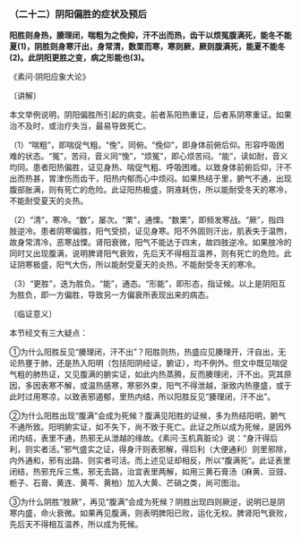### （二十二）阴阳偏胜的症状及预后

**阳胜则身热，腠理闭，喘粗为之俛抑，汗不出而热，齿干以烦冤腹满死，能冬不能夏(1)，阴胜则身寒汗出，身常清，数栗而寒，寒则厥，厥则腹满死，能夏不能冬(2)。此阴阳更胜之变，病之形能也(3)。**

《素问·阴阳应象大论》

〔讲解〕

本文举例说明，阴阳偏胜所引起的病变。前者系阳热重证，后者系阴寒重证。如果治不及时，或治疗失当，最易导致死亡。

（1）“喘粗”，即喘促气粗。“俛”。同俯。“俛仰”，即身体前俯后仰。形容呼吸困难的状态。“冤”，苦闷，音义同“悗”，“烦冤”，即心烦苦闷。“能”，读如耐，音义均同。患者阳热偏胜，证见身热、喘促气粗、呼吸困难。以致身体前俯后仰，汗不出而热甚，胃津伤而齿干，阳热内郁而心中烦闷。如果热结于里，腑气不通，出现腹部胀满，则有死亡的危险。此证阳热极盛，阴液耗伤，所以能耐受冬天的寒冷，不能耐受夏天的炎热。

（2）“清”，寒冷。“数”，屡次。“栗”，通慄。“数栗”，即频发寒战。“厥”，指四肢逆冷。患者阴寒偏胜，阳气受损，证见身寒。阳不外固则汗出，肌表失于温煦，故身常清冷，恶寒战慄。肾阳衰微，阳气不能达于四末，故四肢逆冷。如果肢冷的同时又出现腹满，说明脾肾阳气衰败，先后天不得相互温养，则有死亡的危险。此证阴寒极盛，阳气大伤，所以能耐受夏天的炎热，不能耐受冬天的寒冷。

（3）“更胜”，迭为胜负。“能”，通态。“形能”，即形态，指证候。以上是阴阳互为胜负，即一方偏胜，导致另一方偏衰所表现出来的病态。

〔临证意义〕

本节经文有三大疑点：

①为什么阳胜反见“腠理闭，汗不出”？阳胜则热，热盛应见腠理开，汗自出，无论热壅于肺，还是热入阳明（包括阳阴经证，腑证），均不例外。但文中既见喘促气粗的肺热证，又见腹满的腑实证，如此内热蒸腾，反而腠理闭，汗不出。究其原因，多因表寒不解，或温热感寒，寒邪外束，阳气不得泄越，渐致内热壅盛，或于此时过用寒凉，以致表邪遏郁，里热内结，所以阳胜反见“腠理闭，汗不出”。

②为什么阳胜出现“腹满”会成为死候？腹满见阳胜的证候，多为热结阳明，腑气不通所致。阳明腑实证，如不失下，尚不致于死亡。此证之所以成为死候，是因外闭内结，表里不通，热邪无从泄越的缘故。《素问·玉机真脏论》说：“身汗得后利，则实者活。”邪气盛实之证，得身汗则表邪解，得后利（大便通利）则里邪除，内外通和，邪有出路、则实者可活。而上述见证却相反，所以“腹满死”。此证表里闭结，热邪充斥三焦，邪无去路，治宜表里两解，如用三黄石膏汤（麻黄、豆豉、栀子、石膏、黄连、黄芩、黄柏）加入大黄、芒硝之类，尚可图治。

③为什么阴胜“肢厥”，再见“腹满”会成为死候？阴胜出现四则厥逆，说明已是阴寒内盛，命火衰微。如果再见腹满，则表明脾阳已败，运化无权。脾肾阳气衰败，先后天不得相互温养，所以成为死候。
